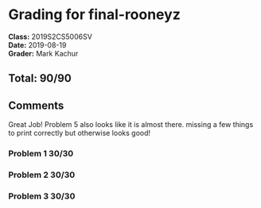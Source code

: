 # Grading for final-rooneyz
**Class:** 2019S2CS5006SV<br>
**Date:** 2019-08-19<br>
**Grader:** Mark Kachur

## Total: 90/90
## Comments
Great Job! Problem 5 also looks like it is almost there. missing a few things to print correctly but otherwise looks good!

### Problem 1 30/30
### Problem 2 30/30
### Problem 3 30/30

